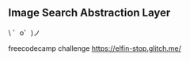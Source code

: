 Image Search Abstraction Layer
-------------------

\ ゜o゜)ノ

freecodecamp challenge https://elfin-stop.glitch.me/
